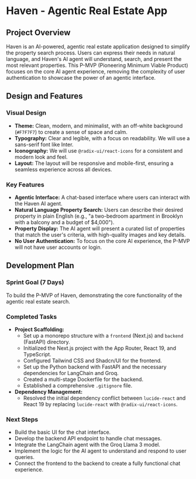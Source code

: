 # Haven - Agentic Real Estate App

## Project Overview

Haven is an AI-powered, agentic real estate application designed to simplify the property search process. Users can express their needs in natural language, and Haven's AI agent will understand, search, and present the most relevant properties. This P-MVP (Pioneering Minimum Viable Product) focuses on the core AI agent experience, removing the complexity of user authentication to showcase the power of an agentic interface.

## Design and Features

### Visual Design

*   **Theme:** Clean, modern, and minimalist, with an off-white background (`#F7F7F7`) to create a sense of space and calm.
*   **Typography:** Clear and legible, with a focus on readability. We will use a sans-serif font like Inter.
*   **Iconography:** We will use `@radix-ui/react-icons` for a consistent and modern look and feel.
*   **Layout:** The layout will be responsive and mobile-first, ensuring a seamless experience across all devices.

### Key Features

*   **Agentic Interface:** A chat-based interface where users can interact with the Haven AI agent.
*   **Natural Language Property Search:** Users can describe their desired property in plain English (e.g., "a two-bedroom apartment in Brooklyn with a balcony and a budget of $4,000").
*   **Property Display:** The AI agent will present a curated list of properties that match the user's criteria, with high-quality images and key details.
*   **No User Authentication:** To focus on the core AI experience, the P-MVP will not have user accounts or login.

## Development Plan

### Sprint Goal (7 Days)

To build the P-MVP of Haven, demonstrating the core functionality of the agentic real estate search.

### Completed Tasks

*   **Project Scaffolding:**
    *   Set up a monorepo structure with a `frontend` (Next.js) and `backend` (FastAPI) directory.
    *   Initialized the Next.js project with the App Router, React 19, and TypeScript.
    *   Configured Tailwind CSS and Shadcn/UI for the frontend.
    *   Set up the Python backend with FastAPI and the necessary dependencies for LangChain and Groq.
    *   Created a multi-stage Dockerfile for the backend.
    *   Established a comprehensive `.gitignore` file.
*   **Dependency Management:**
    *   Resolved the initial dependency conflict between `lucide-react` and React 19 by replacing `lucide-react` with `@radix-ui/react-icons`.

### Next Steps

*   Build the basic UI for the chat interface.
*   Develop the backend API endpoint to handle chat messages.
*   Integrate the LangChain agent with the Groq Llama 3 model.
*   Implement the logic for the AI agent to understand and respond to user queries.
*   Connect the frontend to the backend to create a fully functional chat experience.
